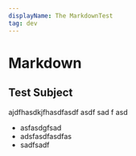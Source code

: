 ```yaml
---
displayName: The MarkdownTest
tag: dev
---
```


# Markdown

## Test Subject
ajdfhasdkjfhasdfasdf
asdf
sad
f
asd
- asfasdgfsad
- adsfasdfasdfas
- sadfsadf
